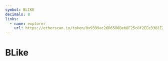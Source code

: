 ```yaml
---
symbol: BLIKE
decimals: 8
links:
  - name: explorer
    url: https://etherscan.io/token/0x9399ac26D6586Beb8F25c8f2EEe33B1E2d00e472
---
```


# BLike
